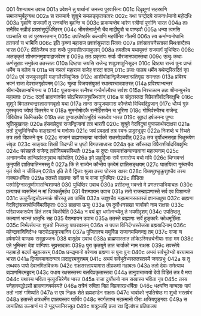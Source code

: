 001  वैशम्पायन उवाच
001a प्रवेशने तु पार्थानां जनस्य पुरवासिनः
001c दिदृक्षूणां सहस्राणि समाजग्मुर्बहून्यथ
002a स राजमार्गः शुशुभे समलङ्कृतचत्वरः
002c यथा चन्द्रोदये राजन्वर्धमानो महोदधिः
003a गृहाणि राजमार्गे तु रत्नवन्ति बृहन्ति च
003c प्राकम्पन्तेव भारेण स्त्रीणां पूर्णानि भारत
004a ताः शनैरिव सव्रीडं प्रशशंसुर्युधिष्ठिरम्
004c भीमसेनार्जुनौ चैव माद्रीपुत्रौ च पाण्डवौ
005a धन्या त्वमसि पाञ्चालि या त्वं पुरुषसत्तमान्
005c उपतिष्ठसि कल्याणि महर्षीनिव गौतमी
006a तव कर्माण्यमोघानि व्रतचर्या च भामिनि
006c इति कृष्णां महाराज प्रशशंसुस्तदा स्त्रियः
007a प्रशंसावचनैस्तासां मिथःशब्दैश्च भारत
007c प्रीतिजैश्च तदा शब्दैः पुरमासीत्समाकुलम्
008a तमतीत्य यथायुक्तं राजमार्गं युधिष्ठिरः
008c अलङ्कृतं शोभमानमुपायाद्राजवेश्म ह
009a ततः प्रकृतयः सर्वाः पौरजानपदास्तथा
009c ऊचुः कथाः कर्णसुखाः समुपेत्य ततस्ततः
010a दिष्ट्या जयसि राजेन्द्र शत्रूञ्शत्रुनिसूदन
010c दिष्ट्या राज्यं पुनः प्राप्तं धर्मेण च बलेन च
011a भव नस्त्वं महाराज राजेह शरदां शतम्
011c प्रजाः पालय धर्मेण यथेन्द्रस्त्रिदिवं नृप
012a एवं राजकुलद्वारि मङ्गलैरभिपूजितः
012c आशीर्वादान्द्विजैरुक्तान्प्रतिगृह्य समन्ततः
013a प्रविश्य भवनं राजा देवराजगृहोपमम्
013c श्रुत्वा विजयसंयुक्तं रथात्पश्चादवातरत्
014a प्रविश्याभ्यन्तरं श्रीमान्दैवतान्यभिगम्य च
014c पूजयामास रत्नैश्च गन्धैर्माल्यैश्च सर्वशः
015a निश्चक्राम ततः श्रीमान्पुनरेव महायशाः
015c ददर्श ब्राह्मणांश्चैव सोऽभिरूपानुपस्थितान्
016a स संवृतस्तदा विप्रैराशीर्वादविवक्षुभिः
016c शुशुभे विमलश्चन्द्रस्तारागणवृतो यथा
017a तान्स सम्पूजयामास कौन्तेयो विधिवद्द्विजान्
017c धौम्यं गुरुं पुरस्कृत्य ज्येष्ठं पितरमेव च
018a सुमनोमोदकै रत्नैर्हिरण्येन च भूरिणा
018c गोभिर्वस्त्रैश्च राजेन्द्र विविधैश्च किमिच्छकैः
019a ततः पुण्याहघोषोऽभूद्दिवं स्तब्ध्वेव भारत
019c सुहृदां हर्षजननः पुण्यः श्रुतिसुखावहः
020a हंसवन्नेदुषां राजन्द्विजानां तत्र भारती
020c शुश्रुवे वेदविदुषां पुष्कलार्थपदाक्षरा
021a ततो दुन्दुभिनिर्घोषः शङ्खानां च मनोरमः
021c जयं प्रवदतां तत्र स्वनः प्रादुरभून्नृप
022a निःशब्दे च स्थिते तत्र ततो विप्रजने पुनः
022c राजानं ब्राह्मणच्छद्मा चार्वाको राक्षसोऽब्रवीत्
023a तत्र दुर्योधनसखा भिक्षुरूपेण संवृतः
023c साङ्ख्यः शिखी त्रिदण्डी च धृष्टो विगतसाध्वसः
024a वृतः सर्वैस्तदा विप्रैराशीर्वादविवक्षुभिः
024c परंसहस्रै राजेन्द्र तपोनियमसंस्थितैः
025a स दुष्टः पापमाशंसन्पाण्डवानां महात्मनाम्
025c अनामन्त्र्यैव तान्विप्रांस्तमुवाच महीपतिम्
026a इमे प्राहुर्द्विजाः सर्वे समारोप्य वचो मयि
026c धिग्भवन्तं कुनृपतिं ज्ञातिघातिनमस्तु वै
027a किं ते राज्येन कौन्तेय कृत्वेमं ज्ञातिसङ्क्षयम्
027c घातयित्वा गुरूंश्चैव मृतं श्रेयो न जीवितम्
028a इति ते वै द्विजाः श्रुत्वा तस्य घोरस्य रक्षसः
028c विव्यथुश्चुक्रुशुश्चैव तस्य वाक्यप्रधर्षिताः
029a ततस्ते ब्राह्मणाः सर्वे स च राजा युधिष्ठिरः
029c व्रीडिताः परमोद्विग्नास्तूष्णीमासन्विशाम्पते
030  युधिष्ठिर उवाच
030a प्रसीदन्तु भवन्तो मे प्रणतस्याभियाचतः
030c प्रत्यापन्नं व्यसनिनं न मां धिक्कर्तुमर्हथ
031  वैशम्पायन उवाच
031a ततो राजन्ब्राह्मणास्ते सर्व एव विशाम्पते
031c ऊचुर्नैतद्वचोऽस्माकं श्रीरस्तु तव पार्थिव
032a जज्ञुश्चैव महात्मानस्ततस्तं ज्ञानचक्षुषा
032c ब्राह्मणा वेदविद्वांसस्तपोभिर्विमलीकृताः
033  ब्राह्मणा ऊचुः
033a एष दुर्योधनसखा चार्वाको नाम राक्षसः
033c परिव्राजकरूपेण हितं तस्य चिकीर्षति
034a न वयं ब्रूम धर्मात्मन्व्येतु ते भयमीदृशम्
034c उपतिष्ठतु कल्याणं भवन्तं भ्रातृभिः सह
035  वैशम्पायन उवाच
035a ततस्ते ब्राह्मणाः सर्वे हुङ्कारैः क्रोधमूर्छिताः
035c निर्भर्त्सयन्तः शुचयो निजघ्नुः पापराक्षसम्
036a स पपात विनिर्दग्धस्तेजसा ब्रह्मवादिनाम्
036c महेन्द्राशनिनिर्दग्धः पादपोऽङ्कुरवानिव
037a पूजिताश्च ययुर्विप्रा राजानमभिनन्द्य तम्
037c राजा च हर्षमापेदे पाण्डवः ससुहृज्जनः
038  वासुदेव उवाच
038a ब्राह्मणास्तात लोकेऽस्मिन्नर्चनीयाः सदा मम
038c एते भूमिचरा देवा वाग्विषाः सुप्रसादकाः
039a पुरा कृतयुगे तात चार्वाको नाम राक्षसः
039c तपस्तेपे महाबाहो बदर्यां बहुवत्सरम्
040a छन्द्यमानो वरेणाथ ब्रह्मणा स पुनः पुनः
040c अभयं सर्वभूतेभ्यो वरयामास भारत
041a द्विजावमानादन्यत्र प्रादाद्वरमनुत्तमम्
041c अभयं सर्वभूतेभ्यस्ततस्तस्मै जगत्प्रभुः
042a स तु लब्धवरः पापो देवानमितविक्रमः
042c राक्षसस्तापयामास तीव्रकर्मा महाबलः
043a ततो देवाः समेत्याथ ब्रह्माणमिदमब्रुवन्
043c वधाय रक्षसस्तस्य बलविप्रकृतास्तदा
044a तानुवाचाव्ययो देवो विहितं तत्र वै मया
044c यथास्य भविता मृत्युरचिरेणैव भारत
045a राजा दुर्योधनो नाम सखास्य भविता नृप
045c तस्य स्नेहावबद्धोऽसौ ब्राह्मणानवमंस्यते
046a तत्रैनं रुषिता विप्रा विप्रकारप्रधर्षिताः
046c धक्ष्यन्ति वाग्बलाः पापं ततो नाशं गमिष्यति
047a स एष निहतः शेते ब्रह्मदण्डेन राक्षसः
047c चार्वाको नृपतिश्रेष्ठ मा शुचो भरतर्षभ
048a हतास्ते क्षत्रधर्मेण ज्ञातयस्तव पार्थिव
048c स्वर्गताश्च महात्मानो वीराः क्षत्रियपुङ्गवाः
049a स त्वमातिष्ठ कल्याणं मा ते भूद्ग्लानिरच्युत
049c शत्रूञ्जहि प्रजा रक्ष द्विजांश्च प्रतिपालय

